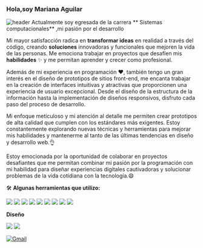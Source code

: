 ### Hola,soy Mariana Aguilar
![header]()
Actualmente soy egresada de la carrera ** Sistemas computacionales** ,mi pasión por el desarrollo

Mi mayor satisfacción radica en **transformar ideas** en realidad a través del código, creando **soluciones** innovadoras y funcionales que mejoren la vida de las personas. Me emociona trabajar en proyectos que desafíen mis **habilidades** ✨ y me permitan aprender y crecer como profesional.
  
Además de mi experiencia en programación ❤, también tengo un gran interés en el diseño de prototipos de sitios front-end, me encanta trabajar en la creación de interfaces intuitivas y atractivas que proporcionen una experiencia de usuario excepcional. Desde el diseño de la estructura de la información hasta la implementación de diseños responsivos, disfruto cada paso del proceso de desarrollo.
  
Mi enfoque meticuloso y mi atención al detalle me permiten crear prototipos de alta calidad que cumplen con los estándares más exigentes. Estoy constantemente explorando nuevas técnicas y herramientas para mejorar mis habilidades y mantenerme al tanto de las últimas tendencias en diseño y desarrollo web.👌
  
Estoy emocionada por la oportunidad de colaborar en proyectos desafiantes que me permitan combinar mi pasión por la programación con mi habilidad para diseñar experiencias digitales cautivadoras y solucionar problemas de la vida cotidiana con la tecnología.😄

🛠 **Algunas herramientas que utilizo:**

<img src="https://img.shields.io/badge/GitHub-100000?style=for-the-badge&logo=github&logoColor=white"/> <img src="https://img.shields.io/badge/GitHub-100000?style=for-the-badge&logo=github&logoColor=white"/>
<img src="https://img.shields.io/badge/PHP-777BB4?style=for-the-badge&logo=php&logoColor=white"/>
<img src="https://img.shields.io/badge/MySQL-005C84?style=for-the-badge&logo=mysql&logoColor=white"/>
<img src="https://img.shields.io/badge/Microsoft%20SQL%20Server-CC2927?style=for-the-badge&logo=microsoft%20sql%20server&logoColor=white"/>
<img src="https://img.shields.io/badge/CSS3-1572B6?style=for-the-badge&logo=css3&logoColor=white"/>
<img src="https://img.shields.io/badge/HTML5-E34F26?style=for-the-badge&logo=html5&logoColor=white"/>
<img src="https://img.shields.io/badge/Oracle-F80000?style=for-the-badge&logo=oracle&logoColor=black"/>
<img src="https://img.shields.io/badge/MySQL-005C84?style=for-the-badge&logo=mysql&logoColor=white"/>

**Diseño**

<img src="https://img.shields.io/badge/Adobe%20XD-470137?style=for-the-badge&logo=Adobe%20XD&logoColor=#FF61F6"/>
<img src="https://img.shields.io/badge/Canva-%2300C4CC.svg?&style=for-the-badge&logo=Canva&logoColor=white"/>

[![Gmail](https://img.shields.io/badge/-Gmail-0D1117?style=for-the-badge&logo=gmail&labelColor=0D1117)](mailto:svg.mariana.aguilar.saldivar.isc.2001@gmail.com)&nbsp;





